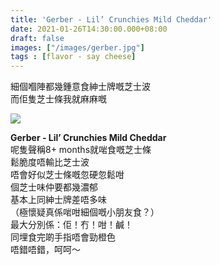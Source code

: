 ```yaml
---
title: 'Gerber - Lil’ Crunchies Mild Cheddar'
date: 2021-01-26T14:30:00.000+08:00
draft: false
images: ["/images/gerber.jpg"]
tags : [flavor - say cheese]
---
```


細個嗰陣都幾鍾意食紳士牌嘅芝士波  
而佢隻芝士條我就麻麻嘅  

![](/images/gerber.jpg)

**Gerber - Lil’ Crunchies Mild Cheddar**  
呢隻聲稱8+ months就啱食嘅芝士條  
鬆脆度唔輸比芝士波  
唔會好似芝士條嘅忽硬忽鬆咁  
個芝士味仲要都幾濃郁  
基本上同紳士牌差唔多味  
（極懷疑真係啱咁細個嘅小朋友食？）  
最大分別係：佢！冇！咁！鹹！  
同埋食完啲手指唔會勁橙色  
唔錯唔錯，呵呵～  
